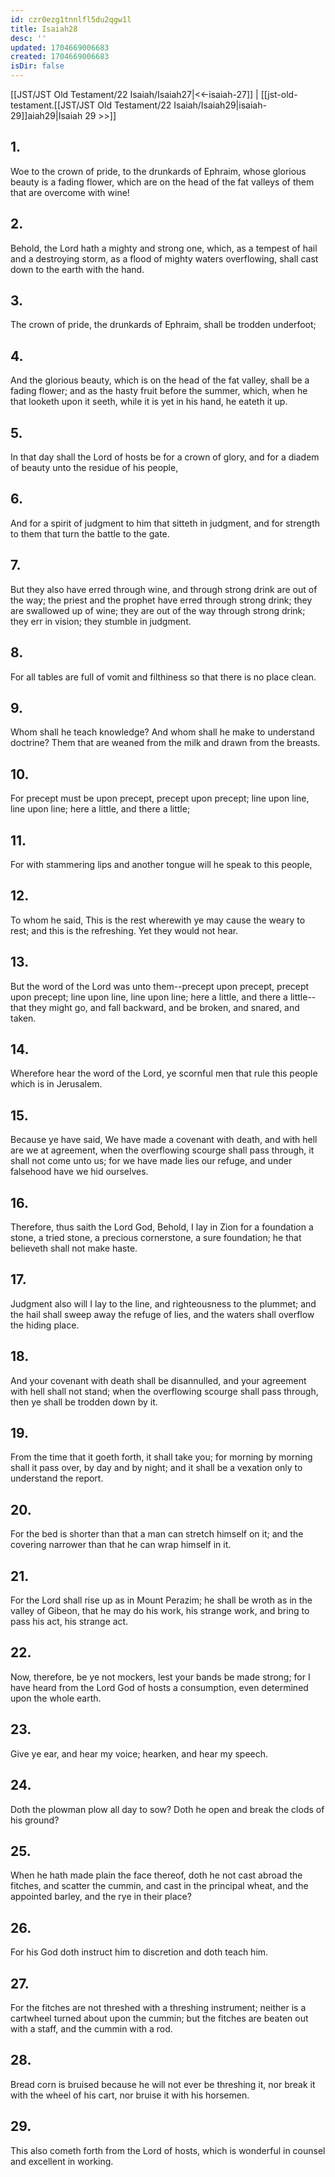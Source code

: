 ```yaml
---
id: czr0ezg1tnnlfl5du2qgw1l
title: Isaiah28
desc: ''
updated: 1704669006683
created: 1704669006683
isDir: false
---
```

[[JST/JST Old Testament/22 Isaiah/Isaiah27|<<-isaiah-27]] | [[jst-old-testament.[[JST/JST Old Testament/22 Isaiah/Isaiah29|isaiah-29]]aiah29|Isaiah 29 >>]]
## 1.
Woe to the crown of pride, to the drunkards of Ephraim, whose glorious beauty is a fading flower, which are on the head of the fat valleys of them that are overcome with wine!
## 2.
Behold, the Lord hath a mighty and strong one, which, as a tempest of hail and a destroying storm, as a flood of mighty waters overflowing, shall cast down to the earth with the hand.
## 3.
The crown of pride, the drunkards of Ephraim, shall be trodden underfoot;
## 4.
And the glorious beauty, which is on the head of the fat valley, shall be a fading flower; and as the hasty fruit before the summer, which, when he that looketh upon it seeth, while it is yet in his hand, he eateth it up.
## 5.
In that day shall the Lord of hosts be for a crown of glory, and for a diadem of beauty unto the residue of his people,
## 6.
And for a spirit of judgment to him that sitteth in judgment, and for strength to them that turn the battle to the gate.
## 7.
But they also have erred through wine, and through strong drink are out of the way; the priest and the prophet have erred through strong drink; they are swallowed up of wine; they are out of the way through strong drink; they err in vision; they stumble in judgment.
## 8.
For all tables are full of vomit and filthiness so that there is no place clean.
## 9.
Whom shall he teach knowledge? And whom shall he make to understand doctrine? Them that are weaned from the milk and drawn from the breasts.
## 10.
For precept must be upon precept, precept upon precept; line upon line, line upon line; here a little, and there a little;
## 11.
For with stammering lips and another tongue will he speak to this people,
## 12.
To whom he said, This is the rest wherewith ye may cause the weary to rest; and this is the refreshing. Yet they would not hear.
## 13.
But the word of the Lord was unto them\--precept upon precept, precept upon precept; line upon line, line upon line; here a little, and there a little\--that they might go, and fall backward, and be broken, and snared, and taken.
## 14.
Wherefore hear the word of the Lord, ye scornful men that rule this people which is in Jerusalem.
## 15.
Because ye have said, We have made a covenant with death, and with hell are we at agreement, when the overflowing scourge shall pass through, it shall not come unto us; for we have made lies our refuge, and under falsehood have we hid ourselves.
## 16.
Therefore, thus saith the Lord God, Behold, I lay in Zion for a foundation a stone, a tried stone, a precious cornerstone, a sure foundation; he that believeth shall not make haste.
## 17.
Judgment also will I lay to the line, and righteousness to the plummet; and the hail shall sweep away the refuge of lies, and the waters shall overflow the hiding place.
## 18.
And your covenant with death shall be disannulled, and your agreement with hell shall not stand; when the overflowing scourge shall pass through, then ye shall be trodden down by it.
## 19.
From the time that it goeth forth, it shall take you; for morning by morning shall it pass over, by day and by night; and it shall be a vexation only to understand the report.
## 20.
For the bed is shorter than that a man can stretch himself on it; and the covering narrower than that he can wrap himself in it.
## 21.
For the Lord shall rise up as in Mount Perazim; he shall be wroth as in the valley of Gibeon, that he may do his work, his strange work, and bring to pass his act, his strange act.
## 22.
Now, therefore, be ye not mockers, lest your bands be made strong; for I have heard from the Lord God of hosts a consumption, even determined upon the whole earth.
## 23.
Give ye ear, and hear my voice; hearken, and hear my speech.
## 24.
Doth the plowman plow all day to sow? Doth he open and break the clods of his ground?
## 25.
When he hath made plain the face thereof, doth he not cast abroad the fitches, and scatter the cummin, and cast in the principal wheat, and the appointed barley, and the rye in their place?
## 26.
For his God doth instruct him to discretion and doth teach him.
## 27.
For the fitches are not threshed with a threshing instrument; neither is a cartwheel turned about upon the cummin; but the fitches are beaten out with a staff, and the cummin with a rod.
## 28.
Bread corn is bruised because he will not ever be threshing it, nor break it with the wheel of his cart, nor bruise it with his horsemen.
## 29.
This also cometh forth from the Lord of hosts, which is wonderful in counsel and excellent in working.


